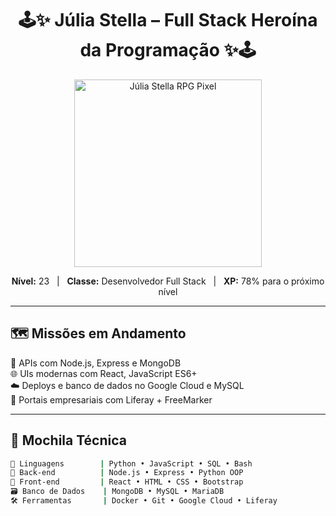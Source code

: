 <h1 align="center">
  🕹️✨ Júlia Stella – Full Stack Heroína da Programação ✨🕹️
</h1>

<p align="center">
  <img src="https://raw.githubusercontent.com/JuliaStella/assets/main/pixel_julia.png" alt="Júlia Stella RPG Pixel" width="300"/>
</p>

<p align="center">
  <b>Nível:</b> 23 &nbsp; | &nbsp;
  <b>Classe:</b> Desenvolvedor Full Stack &nbsp; | &nbsp;
  <b>XP:</b> 78% para o próximo nível
</p>

---

## 🗺️ Missões em Andamento

🔧 APIs com Node.js, Express e MongoDB  
🌐 UIs modernas com React, JavaScript ES6+  
☁️ Deploys e banco de dados no Google Cloud e MySQL  
🧩 Portais empresariais com Liferay + FreeMarker

---

## 🎒 Mochila Técnica

```bash
🧩 Linguagens        | Python • JavaScript • SQL • Bash
🎯 Back-end          | Node.js • Express • Python OOP
🎨 Front-end         | React • HTML • CSS • Bootstrap
🗃️ Banco de Dados    | MongoDB • MySQL • MariaDB
🛠️ Ferramentas       | Docker • Git • Google Cloud • Liferay
